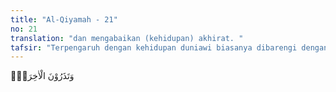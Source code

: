 ```yaml
---
title: "Al-Qiyamah - 21"
no: 21
translation: "dan mengabaikan (kehidupan) akhirat. "
tafsir: "Terpengaruh dengan kehidupan duniawi biasanya dibarengi dengan sikap mendustai wahyu, serta melupakan kehidupan hari akhirat dan bahkan tidak percaya dengan kedatangannya."
---
```


وَتَذَرُوْنَ الْاٰخِرَةَۗ
